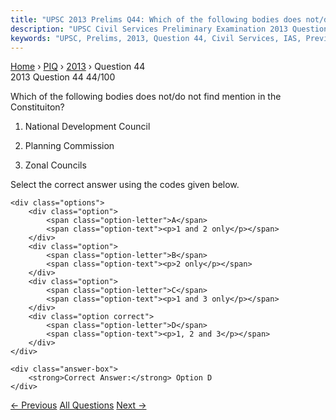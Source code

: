```yaml
---
title: "UPSC 2013 Prelims Q44: Which of the following bodies does not/do not find mention i..."
description: "UPSC Civil Services Preliminary Examination 2013 Question 44 with options and answer"
keywords: "UPSC, Prelims, 2013, Question 44, Civil Services, IAS, Previous Year Questions"
---
```


<nav class="breadcrumb">
    <a href="../../">Home</a>
    <span>›</span>
    <a href="../">PIQ</a>
    <span>›</span>
    <a href="./">2013</a>
    <span>›</span>
    <span>Question 44</span>
</nav>

<div class="question-header">
    <div class="question-meta">
        <span class="year-badge">2013</span>
        <span class="question-number">Question 44</span>
        <span class="progress">44/100</span>
    </div>
    <div class="progress-bar">
        <div class="progress-fill" style="width: 44.0%"></div>
    </div>
</div>

<div class="question-content">
    <div class="question-text">
        <p>Which of the following bodies does not/do not find mention in the Constituiton?</p>
<ol>
<li>
<p>National Development Council</p>
</li>
<li>
<p>Planning Commission</p>
</li>
<li>
<p>Zonal Councils</p>
</li>
</ol>
<p>Select the correct answer using the codes given below.</p>
    </div>
    
    <div class="options">
        <div class="option">
            <span class="option-letter">A</span>
            <span class="option-text"><p>1 and 2 only</p></span>
        </div>
        <div class="option">
            <span class="option-letter">B</span>
            <span class="option-text"><p>2 only</p></span>
        </div>
        <div class="option">
            <span class="option-letter">C</span>
            <span class="option-text"><p>1 and 3 only</p></span>
        </div>
        <div class="option correct">
            <span class="option-letter">D</span>
            <span class="option-text"><p>1, 2 and 3</p></span>
        </div>
    </div>

    <div class="answer-box">
        <strong>Correct Answer:</strong> Option D
    </div>
</div>

<div class="question-nav">
    <a href="../q043-consider-the-following-1-electromagnetic-radiation/" class="nav-btn prev">← Previous</a>
    <a href="../" class="nav-btn center">All Questions</a>
    <a href="../q045-the-demand-for-the-tebhaga-peasant-movement-in-ben/" class="nav-btn next">Next →</a>
</div>
